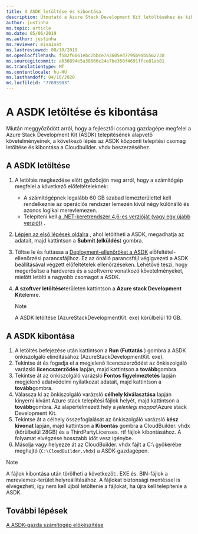 ```yaml
---
title: A ASDK letöltése és kibontása
description: Útmutató a Azure Stack Development Kit letöltéséhez és kibontásához (ASDK).
author: justinha
ms.topic: article
ms.date: 05/06/2019
ms.author: justinha
ms.reviewer: misainat
ms.lastreviewed: 08/10/2019
ms.openlocfilehash: f582f6061ebc2bbce7a3605ed7795b9ab5562738
ms.sourcegitcommit: a630894e5a38666c24e7be350f4691ffce81ab81
ms.translationtype: MT
ms.contentlocale: hu-HU
ms.lasthandoff: 04/16/2020
ms.locfileid: "77695903"
---
```

# <a name="download-and-extract-the-asdk"></a>A ASDK letöltése és kibontása
Miután meggyőződött arról, hogy a fejlesztői csomag gazdagépe megfelel a Azure Stack Development Kit (ASDK) telepítésének alapvető követelményeinek, a következő lépés az ASDK központi telepítési csomag letöltése és kibontása a Cloudbuilder. vhdx beszerzéséhez.

## <a name="download-the-asdk"></a>A ASDK letöltése
1. A letöltés megkezdése előtt győződjön meg arról, hogy a számítógép megfelel a következő előfeltételeknek:

   - A számítógépnek legalább 60 GB szabad lemezterülettel kell rendelkeznie az operációs rendszer lemezén kívül négy különálló és azonos logikai merevlemezen.
   - Telepíteni kell [a .NET-keretrendszer 4,6-es verzióját (vagy egy újabb verziót)](https://dotnet.microsoft.com/download/dotnet-framework-runtime/net46) .

2. [Lépjen az első lépések oldalra](https://azure.microsoft.com/overview/azure-stack/try/?v=try) , ahol letöltheti a ASDK, megadhatja az adatait, majd kattintson a **Submit (elküldés**) gombra.
3. Töltse le és futtassa a [Deployment-ellenőröket a ASDK](https://go.microsoft.com/fwlink/?LinkId=828735&clcid=0x409) előfeltétel-ellenőrzési parancsfájlhoz. Ez az önálló parancsfájl végigvezeti a ASDK beállításával végzett előfeltételek ellenőrzéseken. Lehetővé teszi, hogy megerősítse a hardveres és a szoftverre vonatkozó követelményeket, mielőtt letölti a nagyobb csomagot a ASDK.
4. **A szoftver letöltése**területen kattintson a **Azure stack Development Kit**elemre.

   > [!NOTE]
   > A ASDK letöltése (AzureStackDevelopmentKit. exe) körülbelül 10 GB.

## <a name="extract-the-asdk"></a>A ASDK kibontása
1. A letöltés befejezése után kattintson a **Run (Futtatás** ) gombra a ASDK önkiszolgáló elindításához (AzureStackDevelopmentKit. exe).
2. Tekintse át és fogadja el a megjelenő licencszerződést az önkiszolgáló varázsló **licencszerződés** lapján, majd kattintson a **tovább**gombra.
3. Tekintse át az önkiszolgáló varázsló **Fontos figyelmeztetés** lapján megjelenő adatvédelmi nyilatkozat adatait, majd kattintson a **tovább**gombra.
4. Válassza ki az önkiszolgáló varázsló **célhely kiválasztása** lapján kinyerni kívánt Azure stack telepítési fájlok helyét, majd kattintson a **tovább**gombra. Az alapértelmezett hely a *jelenlegi mappa*\Azure stack Development Kit. 
5. Tekintse át a célhely összefoglalását az önkiszolgáló varázsló **kész kivonat** lapján, majd kattintson a **Kibontás** gombra a CloudBuilder. vhdx (körülbelül 28GB) és a ThirdPartyLicenses. rtf fájlok kibontásához. A folyamat elvégzése hosszabb időt vesz igénybe.
6. Másolja vagy helyezze át az CloudBuilder. vhdx fájlt a C:\ gyökerébe meghajtó (`C:\CloudBuilder.vhdx`) a ASDK-gazdagépen.

> [!NOTE]
> A fájlok kibontása után törölheti a következőt:. EXE és. BIN-fájlok a merevlemez-terület helyreállításához. A fájlokat biztonsági mentéssel is elvégezheti, így nem kell újból letöltenie a fájlokat, ha újra kell telepítenie a ASDK.


## <a name="next-steps"></a>További lépések
[A ASDK-gazda számítógép előkészítése](asdk-prepare-host.md)